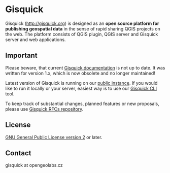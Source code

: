 # Gisquick

Gisquick (http://gisquick.org) is designed as an **open source
platform for publishing geospatial data** in the sense of rapid
sharing QGIS projects on the web. The platform consists of QGIS
plugin, QGIS server and Gisquick server and web applications.

## Important

Please beware, that current [Gisquick documentation](http://gisquick.readthedocs.io)
is not up to date. It was written for version 1.x, which is now obsolete and
no longer maintained!

Latest version of Gisquick is running on our [public instance](https://projects.gisquick.org).
If you would like to run it locally or your server, easiest way is to use our
[Gisquick CLI](https://github.com/gislab-npo/gisquick-cli) tool.

To keep track of substantial changes, planned features or new proposals, please
use [Gisquick RFCs repository](https://github.com/gislab-npo/gisquick-rfcs).

## License

[GNU General Public License version
2](https://github.com/gislab-npo/gisquick/blob/master/LICENSE) or
later.

## Contact

gisquick at opengeolabs.cz
